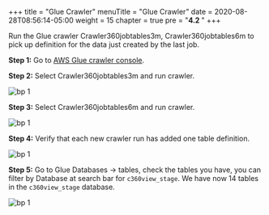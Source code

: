 +++
title = "Glue Crawler"
menuTitle = "Glue Crawler"
date = 2020-08-28T08:56:14-05:00
weight = 15
chapter = true
pre = "<b>4.2 </b>"
+++

Run the Glue crawler Crawler360jobtables3m, Crawler360jobtables6m to pick up definition for the data just created by the last job.


**Step 1:** Go to [AWS Glue crawler console](https://us-west-2.console.aws.amazon.com/glue/home?region=us-west-2#catalog:tab=crawlers).


**Step 2:** Select Crawler360jobtables3m and run crawler.

![bp 1](/images/glue/pic-gl01.png)

**Step 3:** Select Crawler360jobtables6m and run crawler.

![bp 1](/images/glue/pic-gl02.png)

**Step 4:** Verify that each new crawler run has added one table definition.

![bp 1](/images/glue/pic-gl03.png)


**Step 5:** Go to Glue Databases -> tables, check the tables you have, you can filter by Database at search bar for `c360view_stage`.
We have now 14 tables in the `c360view_stage` database.

![bp 1](/images/glue/pic-gl04.png)
